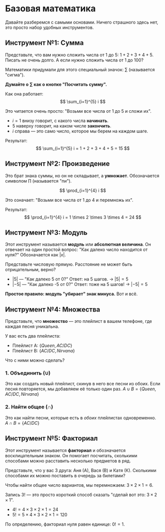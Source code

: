 # Базовая математика

Давайте разберемся с самыми основами. Ничего страшного здесь нет, это просто набор удобных инструментов.

## Инструмент №1: Сумма

Представьте, что вам нужно сложить числа от 1 до 5: $1 + 2 + 3 + 4 + 5$. Писать не очень долго. А если нужно сложить числа от 1 до 100?

Математики придумали для этого специальный значок: $\sum$ (называется "сигма").

**Думайте о $\sum$ как о кнопке "Посчитать сумму".**

Как она работает:
$$
\sum_{i=1}^{5} i
$$

Это читается очень просто: "Возьми все числа от 1 до 5 и сложи их".

*   $i=1$ внизу говорит, с какого числа **начинать**.
*   $5$ наверху говорит, на каком числе **закончить**.
*   $i$ справа — это само число, которое мы берем на каждом шаге.

Результат:
$$
\sum_{i=1}^{5} i = 1 + 2 + 3 + 4 + 5 = 15
$$

## Инструмент №2: Произведение

Это брат знака суммы, но он не складывает, а **умножает**. Обозначается символом $\prod$ (называется "пи").

$$
\prod_{i=1}^{4} i
$$

Это означает: "Возьми все числа от 1 до 4 и перемножь их".

Результат:
$$
\prod_{i=1}^{4} i = 1 \times 2 \times 3 \times 4 = 24
$$

## Инструмент №3: Модуль

Этот инструмент называется **модуль** или **абсолютная величина**. Он отвечает на один простой вопрос: "Как далеко число находится от нуля?" Обозначается как $|x|$.

Представьте числовую прямую. Расстояние не может быть отрицательным, верно?

*   $|5|$ — "Как далеко 5 от 0?" Ответ: на 5 шагов. → $|5| = 5$
*   $|-5|$ — "Как далеко -5 от 0?" Ответ: тоже на 5 шагов! → $|-5| = 5$

**Простое правило: модуль "убирает" знак минуса.** Вот и всё.

## Инструмент №4: Множества

Представьте, что **множество** — это плейлист в вашем телефоне, где каждая песня уникальна.

У вас есть два плейлиста:
*   Плейлист A: $\{Queen, AC/DC\}$
*   Плейлист B: $\{AC/DC, Nirvana\}$

Что с ними можно сделать?

### 1. Объединить ($\cup$)
Это как создать новый плейлист, скинув в него все песни из обоих. Если песня повторяется, мы добавляем её только один раз.
$A \cup B = \{Queen, AC/DC, Nirvana\}$

### 2. Найти общее ($\cap$)
Это как найти песни, которые есть в *обоих* плейлистах одновременно.
$A \cap B = \{AC/DC\}$

## Инструмент №5: Факториал

Этот инструмент называется **факториал** и обозначается восклицательным знаком. Он помогает посчитать, сколькими способами можно расставить несколько предметов в ряд.

Представьте, что у вас 3 друга: Аня (А), Вася (В) и Катя (К). Сколькими способами их можно поставить в очередь за билетами?

Чтобы найти общее число вариантов, мы перемножаем: $3 \times 2 \times 1 = 6$.

Запись $3!$ — это просто короткий способ сказать "сделай вот это: $3 \times 2 \times 1$".

*   $4! = 4 \times 3 \times 2 \times 1 = 24$
*   $5! = 5 \times 4 \times 3 \times 2 \times 1 = 120$

По определению, факториал нуля равен единице: $0! = 1$.
